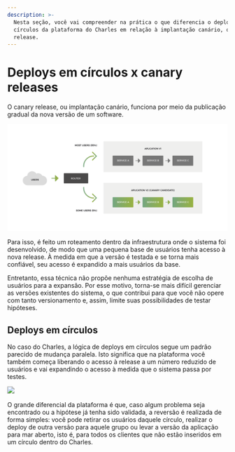 ```yaml
---
description: >-
  Nesta seção, você vai compreender na prática o que diferencia o deploy em
  círculos da plataforma do Charles em relação à implantação canário, ou canary
  release.
---
```


# Deploys em círculos x canary releases

O canary release, ou implantação canário, funciona por meio da publicação gradual da nova versão de um software.

![](../.gitbook/assets/deploys-em-circulos-vs.-canary-release%20%282%29.png)

Para isso, é feito um roteamento dentro da infraestrutura onde o sistema foi desenvolvido, de modo que uma pequena base de usuários tenha acesso à nova release. À medida em que a versão é testada e se torna mais confiável, seu acesso é expandido a mais usuários da base.

Entretanto, essa técnica não propõe nenhuma estratégia de escolha de usuários para a expansão. Por esse motivo, torna-se mais difícil gerenciar as versões existentes do sistema, o que contribui para que você não opere com tanto versionamento e, assim, limite suas possibilidades de testar hipóteses.

## Deploys em círculos

No caso do Charles, a lógica de deploys em círculos segue um padrão parecido de mudança paralela. Isto significa que na plataforma você também começa liberando o acesso à release a um número reduzido de usuários e vai expandindo o acesso à medida que o sistema passa por testes.

![](https://github.com/ZupIT/charlescd/tree/3f920366062d055b4fa05ddbd1bb5b360d9f749f/docs/.gitbook/assets/conceito-de-deploy-em-circulos-1.png)

O grande diferencial da plataforma é que, caso algum problema seja encontrado ou a hipótese já tenha sido validada, a reversão é realizada de forma simples: você pode retirar os usuários daquele círculo, realizar o deploy de outra versão para aquele grupo ou levar a versão da aplicação para mar aberto, isto é, para todos os clientes que não estão inseridos em um círculo dentro do Charles.


